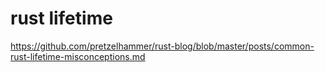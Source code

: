 # rust lifetime

https://github.com/pretzelhammer/rust-blog/blob/master/posts/common-rust-lifetime-misconceptions.md
